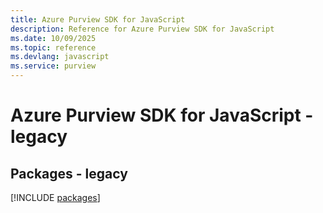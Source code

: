 ```yaml
---
title: Azure Purview SDK for JavaScript
description: Reference for Azure Purview SDK for JavaScript
ms.date: 10/09/2025
ms.topic: reference
ms.devlang: javascript
ms.service: purview
---
```

# Azure Purview SDK for JavaScript - legacy
## Packages - legacy
[!INCLUDE [packages](purview-index.md)]